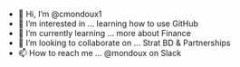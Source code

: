 - 👋 Hi, I’m @cmondoux1
- 👀 I’m interested in ... learning how to use GitHub
- 🌱 I’m currently learning ... more about Finance
- 💞️ I’m looking to collaborate on ... Strat BD & Partnerships
- 📫 How to reach me ... @mondoux on Slack

<!---
cmondoux1/cmondoux1 is a ✨ special ✨ repository because its `README.md` (this file) appears on your GitHub profile.
You can click the Preview link to take a look at your changes.
--->
